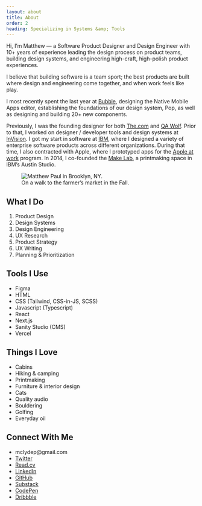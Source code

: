 ```yaml
---
layout: about
title: About
order: 2
heading: Specializing in Systems &amp; Tools
---
```


<div class="c-grid__half">
  <section class="c-grid__half-item">
    <p>Hi, I’m Matthew — a Software Product Designer and Design Engineer with 10+ years of experience leading the design process on product teams, building design systems, and engineering high-craft, high-polish product experiences.</p>
    <p>I believe that building software is a team sport; the best products are built where design and engineering come together, and when work feels like play.</p>
    <p>I most recently spent the last year at <a href="https://www.bubble.io/" target="_blank">Bubble</a>, designing the Native Mobile Apps editor, establishing the foundations of our design system, Pop, as well as designing and building 20+ new components.</p>
    <p>Previously, I was the founding designer for both <a href="https://www.the.com/" target="_blank">The.com</a> and <a href="https://www.qawolf.com/" target="_blank">QA Wolf</a>. Prior to that, I worked on designer / developer tools and design systems at <a href="https://www.invisionapp.com/" target="_blank">InVision</a>. I got my start in software at <a href="https://www.ibm.com/design/" target="_blank">IBM</a>, where I designed a variety of enterprise software products across different organizations. During that time, I also contracted with Apple, where I prototyped apps for the <a href="https://www.apple.com/business/" target="_blank">Apple at work</a> program. In 2014, I co-founded the <a href="https://www.instagram.com/make.lab/" target="_blank">Make Lab</a>, a printmaking space in IBM’s Austin Studio.</p>
  </section>
  <figure class="c-grid__half-item c-grid__mt">
    <picture>
      <img src="../images/about/matthew-brooklyn.png" alt="Matthew Paul in Brooklyn, NY." />
    </picture>
    <figcaption>
      On a walk to the farmer’s market in the Fall.
    </figcaption>
  </figure>
</div>
<div class="c-grid__half-section">
  <section>
    <h2>What I Do</h2>
    <ol>
      <li>Product Design</li>
      <li>Design Systems</li>
      <li>Design Engineering</li>
      <li>UX Research</li>
      <li>Product Strategy</li>
      <li>UX Writing</li>
      <li>Planning & Prioritization</li>
    </ol>
  </section>
  <section>
    <h2>Tools I Use</h2>
    <ul>
      <li>Figma</li>
      <li>HTML</li>
      <li>CSS (Tailwind, CSS-in-JS, SCSS)</li>
      <li>Javascript (Typescript)</li>
      <li>React</li>
      <li>Next.js</li>
      <li>Sanity Studio (CMS)</li>
      <li>Vercel</li>
    </ul>
  </section>
  <section>
    <h2>Things I Love</h2>
    <ul>
      <li>Cabins</li>
      <li>Hiking & camping</li>
      <li>Printmaking</li>
      <li>Furniture & interior design</li>
      <li>Cats</li>
      <li>Quality audio</li>
      <li>Bouldering</li>
      <li>Golfing</li>
      <li>Everyday oil</li>
    </ul>
  </section>
  <section>
    <h2>Connect With Me</h2>
    <ul class="ul--none">
      <li>mclydep@gmail.com</li>
      <li><a href="https://x.com/matthewctraul" target="_blank">Twitter</a></li>
      <li><a href="https://read.cv/matthewctraul" target="_blank">Read.cv</a></li>
      <li><a href="https://www.linkedin.com/in/matthew-c-paul/" target="_blank">LinkedIn</a></li>
      <li><a href="https://github.com/matthewcpaul" target="_blank">GitHub</a></li>
      <li><a href="https://substack.com/@matthewctraul" target="_blank">Substack</a></li>
      <li><a href="https://codepen.io/matthewctraul/pens/popular" target="_blank">CodePen</a></li>
      <li><a href="https://dribbble.com/matthewctraul" target="_blank">Dribbble</a></li>
    </ul>
  </section>
</div>